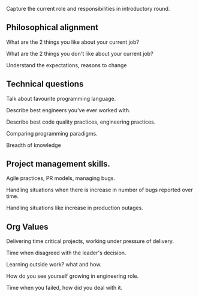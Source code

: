 Capture the current role and responsibilities in introductory round. 

## Philosophical alignment 
 What are the 2 things you like about your current job?
 
 What are the 2 things you don't like about your current job?
 
 Understand the expectations, reasons to change

## Technical questions
Talk about favourite programming language.

Describe best engineers you've ever worked with. 

Describe best code quality practices, engineering practices.

Comparing programming paradigms.

Breadth of knowledge

## Project management skills.
Agile practices, PR models, managing bugs. 

Handling situations when there is increase in number of bugs reported over time.

Handling situations like increase in production outages.

## Org Values  
Delivering time critical projects, working under pressure of delivery.

Time when disagreed with the leader's decision.

Learning outside work? what and how.

How do you see yourself growing in engineering role.

Time when you failed, how did you deal with it. 








